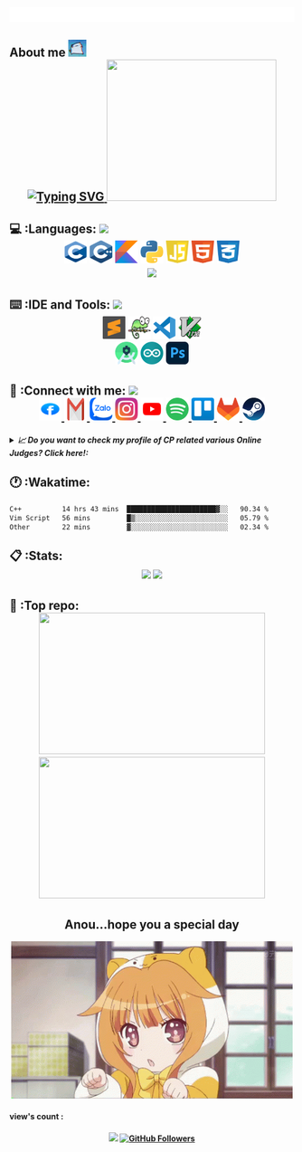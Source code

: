 <div>
    <img src="config/style.svg" alt="css-in-readme"></img>
</div>

<div>
  <h2> About me
    <img src = "config/dancingcat.gif" width = 32px>
  <div align = "center">
      <a href="https://readme-typing-svg.herokuapp.com?font=Inika&duration=2000&pause=1000&color=27F791&background=209CFF00&vCenter=true&height=30&lines=I'm+Vu;I'm+still+a+student+at+Tran+Phu+High+School;Hobby+%3F+;Competitive+programming;You+can+search+me+on+CP+webs+as+%22winky%22;Dream+school+%3F;Ye+HCMUT">
          <img src="https://readme-typing-svg.herokuapp.com?font=Inika&multiline=true&duration=2000&pause=1000&color=F60E80&background=209CFF00&vCenter=true&height=250&lines=I'm+Vu;I'm+still+a+student+at+Tran+Phu+High+School;Hobby+%3F+;Competitive+programming;You+can+search+me+on+CP+webs+as+%22winky%22;Dream+school+%3F;Ye+HCMUT;And;I+love+anime+at+all+!!!" alt="Typing SVG" />
      </a>
      <a href = "https://spotify-recently-played-readme.vercel.app/api?user=317kafuqbev46sq43z2u3zjjbpym&unique=true"><img src = "https://spotify-recently-played-readme.vercel.app/api?user=317kafuqbev46sq43z2u3zjjbpym&unique=true" height = 250 width =300>
      </a>
  </div>
  </h2>
</div>


<!--Programming Languages-->
<div>
  <h2>💻 :Languages: 
    <img src = "https://media2.giphy.com/media/QssGEmpkyEOhBCb7e1/giphy.gif?cid=ecf05e47a0n3gi1bfqntqmob8g9aid1oyj2wr3ds3mg700bl&rid=giphy.gif" width = 32px>
  <div align="center">
  <img href = "spotify.com" src="config/c.svg" title="C" alt="C" width="40" height="40"/>
  <img src="config/cpp.svg" title="C++" alt="C++" width="40" height="40"/>
  <img src="config/kotlin.svg" title="Kotlin" alt="Kotlin" width="40" height="40"/>
  <img src="config/python.svg" alt="Python" width="40" height="40"/>
  <img src="config/javascript.svg" title="Javascript" alt="Javascript" width="40" height="40"/>
  <img src="config/html.svg" title="HTML" alt="HTML" width="40" height="40"/>
  <img src="config/css.svg" title="CSS" alt="CSS" width="40" height="40"/>
  </div>
  <div align="center">
    <img width = "300" src = 
      https://github-readme-stats.vercel.app/api/top-langs/?username=threalwinky&hide=tex&theme=dracula&layout=compact&langs_count=6>
  </div>
  </h2>
</div>

<!--IDE-->
<div>
  <h2>⌨️ :IDE and Tools: 
    <img src = "https://media2.giphy.com/media/zOx4kKZLsfuqShoh2t/giphy.gif?cid=ecf05e47fc7zyhzlatnyzcs7agnxan8gse9clnt7zj5hk6xa&rid=giphy.gif&ct=s" width = 32px>
    <div align="center">
    <img src="config/sublime-text.svg" title="Sublime Text" alt="Sublime Text" width="40" height="40"/>
    <img src="config/notepad.svg" title="Notepad++" alt="Notepad++" width="40" height="40"/>
    <img src="config/vs-code.svg" title="Visual Studio Code" alt="Visual Studio Code" width="40" height="40"/>
    <img src="config/vim.svg" title="Vim" alt="Vim" width="40" height="40"/>
    <br>
    <img src="config/AS.png" title="Android Studio" alt="Android Studio" width="40" height="40"/>
    <img src="config/arduino.png" title="Arduino" alt="Arduino" width="40" height="40"/>
    <img src="config/AP.png" title="Adobe Photoshop" alt="Adobe Photoshop" width="40" height="40"/>
  </div>
  </h2>
</div>

<!--Information-->
<div>
  <h2>📱 :Connect with me:
    <img src = "https://media0.giphy.com/media/23D8NR89IoZUC9jgsO/giphy.gif?cid=ecf05e477hmzbzil27a59wb06ing9uwwcf2pi30sn41nsx67&rid=giphy.gif&ct=s" width = 32px>
    <div align = "center">
      <a href="https://www.facebook.com/profile.php?id=100034407557199">
        <img src="config/facebook.svg" alt="FaceBook Badge"/ width = "40" height = "40">
      </a>
      <a href="mailto:voquangvu09112006@gmail.com">
        <img src="config/gmail.svg" alt="Gmail Badge"/ width = "40" height = "40">
      </a>
      <a href="https://zalo.me/0777473911">
        <img src="config/zalo2.webp" alt="Zalo Badge"/ width = "40" height = "40">
      </a>
      <a href="https://www.instagram.com/threalwinky/">
        <img src="config/instagram.svg" alt="Instagram Badge"/ width = "40" height = "40">
      </a>
      <a href="https://www.youtube.com/channel/UCRgUlpqUC72yH0aE3HgrD8Q">
        <img src="config/youtube.svg" alt="Youtube Badge"/ width = "40" height = "40">
      </a>
      <a href="https://open.spotify.com/user/317kafuqbev46sq43z2u3zjjbpym?si=12b3f867de3a4744">
        <img src="config/spotify.svg" alt="Spotify Badge"/ width = "40" height = "40">
      </a>
      <a href="https://trello.com/voquangvu09112006/boards">
        <img src="config/trello.svg" alt="Trello Badge"/ width = "40" height = "40">
      </a>
      <a href="https://gitlab.com/wjbulikescoding">
        <img src="config/gitlab.svg" alt="Gitlab Badge"/ width = "40" height = "40">
      </a>
      <a href="https://steamcommunity.com/profiles/76561199213454484/">
        <img src="config/steam.svg" alt="Steam Badge"/ width = "40" height = "40">
      </a>
    </div>
    <h5>
      <details>
      <summary> 📈 Do you want to check my profile of CP related various Online Judges? Click here!:</summary>
      <div align="center">
        <a href="https://codeforces.com/profile/sadboiz"><img src = "config/cf.png" witdh = 20 height = 20> Codeforces </a><br>
        <a href="https://oj.vnoi.info/user/lelouchorz"><img src = "config/vnoj.png" witdh = 20 height = 20> VNOJ </a><br>
        <a href="https://oj.luyencode.net/user-home?username=vux123"><img src = "config/luyencode.png" witdh = 20 height = 20> Luyencode </a><br>
        <a href="https://leetcode.com/wjbulikescoding/"><img src = "config/leetcode.png" witdh = 20 height = 20> Leetcode </a><br>
        <a href="https://www.hackerrank.com/thuangailelouch"><img src = "config/hr.png" witdh = 20 height = 20> Hackerrank </a><br>
        <a href="https://www.spoj.com/users/caubengokngek/"><img src = "config/spoj.jfif" witdh = 20 height = 20> SPOJ </a><br>
        <h6>Many more are coming soon...</h6> :clap:
      </div>
     </details>
  </h5>
  </h2>
  
</div>


<!--Wakatime-->
<div>

  <h2>🕐 :Wakatime: 
    <div align = "center">
      <!--img src = "https://github-readme-stats.vercel.app/api/wakatime?username=threalwinky&theme=dracula" height = 200 width = 600-->
    </div>
  </h2>

</div>
<!--START_SECTION:waka-->

```text
C++          14 hrs 43 mins  ██████████████████████▓░░   90.34 %
Vim Script   56 mins         █▒░░░░░░░░░░░░░░░░░░░░░░░   05.79 %
Other        22 mins         ▓░░░░░░░░░░░░░░░░░░░░░░░░   02.34 %
```

<!--END_SECTION:waka-->
<!--Stats-->

<div>
  <h2>📋 :Stats:
    <div align = "center">
      <img src = "https://github-readme-stats.vercel.app/api?username=threalwinky&show_icons=true&theme=dracula">
      <img src="https://github-profile-trophy.vercel.app/?username=threalwinky&theme=dracula&margin-w=15&margin-h=15&row=2&column=3"/>
    </div>
  </h2>

</div>

<!--Repository-->

<div>
  <h2>💾 :Top repo:
    <div align = "center">
      <a href = https://github.com/wjbulikescoding/CP-Lib>
        <img src = "https://github-readme-stats.vercel.app/api/pin/?username=threalwinky&repo=CP-Lib&theme=dracula" height = 250 width = 400>
      </a>
      <a href = https://github.com/wjbulikescoding/DS-AL>
        <img src = "https://github-readme-stats.vercel.app/api/pin/?username=threalwinky&repo=DS-AL&theme=dracula" height = 250 width = 400>
      </a>
    </div>
  </h2>

<!--Conclusion-->

<div id="header" align="center">
  <h2> Anou...hope you a special day </h2>
  <img src="config/loli.gif">
</div>

<!--More-->

</div>
<div>
<h4> view's count :  <h4>
<div align="center">
<div>
  <img src = "https://komarev.com/ghpvc/?username=threalwinky&style=plastic&color=brightgreen">
  <a href="https://github.com/wjbulikescoding?tab=followers">
    <img src="https://img.shields.io/github/followers/threalwinky?label=Followers&logo=GitHub&style=for-the-badge" alt="GitHub Followers" />
</a>
<div>
<br>
<p>
